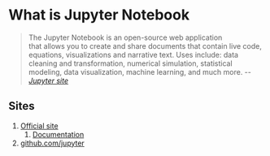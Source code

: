 # What is Jupyter Notebook

> The Jupyter Notebook is an open-source web application \
> that allows you to create and share documents that contain
> live code, equations, visualizations and narrative text.
> Uses include: data cleaning and transformation, numerical simulation,
> statistical modeling, data visualization, machine learning, and much more.
> -- *[Jupyter site](https://jupyter.org)*

## Sites

1. [Official site](https://jupyter.org)
    1. [Documentation](https://jupyter.org/documentation)
1. [github.com/jupyter](https://github.com/jupyter)

